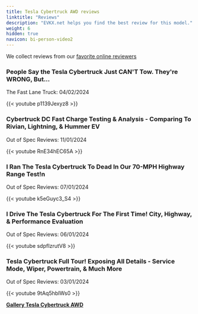 ```yaml
---
title: Tesla Cybertruck AWD reviews
linktitle: "Reviews"
description: "EVKX.net helps you find the best review for this model."
weight: 6
hidden: true
navicon: bi-person-video2
---
```

We collect reviews from our [favorite online reviewers](../../../../../guides/evreviewers/)

<div class="container text-center shadow p-2 pe-4 mb-5 bg-body-tertiary rounded border">
<h3>People Say the Tesla Cybertruck Just CAN'T Tow. They're WRONG, But...</h3>
<p>The Fast Lane Truck: 04/02/2024</p>

{{< youtube p1139Jexyz8 >}}

</div>
<div class="container text-center shadow p-2 pe-4 mb-5 bg-body-tertiary rounded border">
<h3>Cybertruck DC Fast Charge Testing & Analysis - Comparing To Rivian, Lightning, & Hummer EV</h3>
<p>Out of Spec Reviews: 11/01/2024</p>

{{< youtube RnE34hEC65A >}}

</div>
<div class="container text-center shadow p-2 pe-4 mb-5 bg-body-tertiary rounded border">
<h3>I Ran The Tesla Cybertruck To Dead In Our 70-MPH Highway Range Test!n</h3>
<p>Out of Spec Reviews: 07/01/2024</p>

{{< youtube k5eGuyc3_S4 >}}

</div>
<div class="container text-center shadow p-2 pe-4 mb-5 bg-body-tertiary rounded border">
<h3>I Drive The Tesla Cybertruck For The First Time! City, Highway, & Performance Evaluation</h3>
<p>Out of Spec Reviews: 06/01/2024</p>

{{< youtube sdpfIzrutV8 >}}

</div>
<div class="container text-center shadow p-2 pe-4 mb-5 bg-body-tertiary rounded border">
<h3>Tesla Cybertruck Full Tour! Exposing All Details - Service Mode, Wiper, Powertrain, & Much More</h3>
<p>Out of Spec Reviews: 03/01/2024</p>

{{< youtube 9tAq5hbIWs0 >}}

</div>
<div class="mt-3 mb-3">
<a href="../gallery/" class="text-decoration-none text-black">
<strong><i class="bi-arrow-left"></i>Gallery  </strong>
</a>
<a href="../" class="text-decoration-none text-black float-end">
<strong>Tesla Cybertruck AWD <i class="bi-arrow-right"></i></strong>
</a>
</div>
